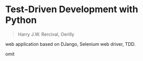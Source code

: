 Test-Driven Development with Python
===
> Harry J.W. Rercival, Oerilly  

web application based on DJango, Selenium web driver, TDD.

omit
